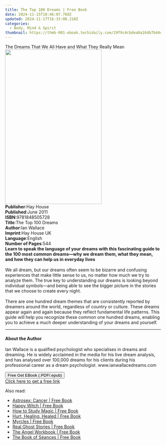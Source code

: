 ```yaml
---
title: The Top 100 Dreams | Free Book
date: 2024-11-15T18:46:07.768Z
updated: 2024-11-17T16:33:00.210Z
categories:
  - Body, Mind & Spirit
thumbnail: https://thmb-001-ebook.techidaily.com/29f9c4cbdea0a164b7b44db280853946acfacdbd1fb8ecc633bce8fbbe37b41b.jpg
---
```

<main id="book-container">
  <div class="flex flex-col">
    <div class="book-brief flex-1 py-6 px-4 sm:p-6 md:py-10 md:px-8">
      <!-- brief-->
      <div class="book-brief-main">
        The Dreams That We All Have and What They Really Mean
      </div>
    </div>
    <div
      class="book-meta-info flex-1 grid gap-4 col-start-1 col-end-3 row-start-1 sm:mb-6 sm:grid-cols-4 lg:gap-6 lg:col-start-2 lg:row-end-6 lg:row-span-6 lg:mb-0"
    >
      <div
        class="book-meta-info-left place-content-center mt-4 p-4 text-sm leading-6 col-start-2 col-span-2 dark:text-slate-400"
      >
        <img
          class="w-full h-500 object-cover rounded-lg sm:h-255 sm:col-span-2 lg:col-span-full"
          src="https://img-001-ebook.techidaily.com/8a56ecfe5a609f4d0b1f7d00763c0bceb0bfaa6a74432dc78df3af07e02ced74.jpg"
          alt=""
          width="312"
          height="500"
        />
      </div>
      <div
        class="book-meta-info-right mt-2 col-start-1 row-start-2 col-span-3 self-center"
      >
        <!-- meta data  -->
        <div class="flex flex-col px-4 md:px-8">
          <div class="flex-1">
            <strong>Publisher</strong>:<span class="px-2">Hay House</span>
          </div>
          <div class="flex-1">
            <strong>Published</strong>:<span class="px-2">June 2011</span>
          </div>
          <div class="flex-1">
            <strong>ISBN</strong>:<span class="px-2">9781848505728</span>
          </div>
          <div class="flex-1">
            <strong>Title</strong>:<span class="px-2">The Top 100 Dreams</span>
          </div>
          <div class="flex-1">
            <strong>Author</strong>:<span class="px-2">Ian Wallace</span>
          </div>
          <div class="flex-1">
            <strong>Imprint</strong>:<span class="px-2">Hay House UK</span>
          </div>
          <div class="flex-1">
            <strong>Language</strong>:<span class="px-2">English</span>
          </div>
          <div class="flex-1">
            <strong>Number of Pages</strong>:<span class="px-2">544</span>
          </div>
        </div>
      </div>
    </div>
    <div class="book-description flex-1 py-6 px-4 sm:p-6 md:py-10 md:px-8">
      <div class="book-description-main">
        <div accordion-content="" id="description">
          <b
            >Learn to speak the language of your dreams with this fascinating
            guide to the 100 most common dreams—why we dream them, what they
            mean, and how they can help us in everyday lives</b
          >
          <br />
          &nbsp;<br />
          We all dream, but our dreams often seem to be bizarre and confusing
          experiences that make little sense to us, no matter how much we try to
          analyze them. The true key to understanding our dreams is looking
          beyond individual symbols—and being able to see the bigger picture in
          the stories that we choose to create every night.<br />
          &nbsp;<br />
          There are one hundred dream themes that are consistently reported by
          dreamers around the world, regardless of country or culture. These
          dreams appear again and again because they reflect fundamental life
          patterns. This guide will help you recognize these common one hundred
          dreams, enabling you to achieve a much deeper understanding of your
          dreams and yourself.
        </div>
      </div>
    </div>
    <div class="book-excerpts flex-1 py-6 px-4 sm:p-6 md:py-10 md:px-8">
      <!-- excerpts-->
      <div class="book-excerpts-main">
        <hr />
        <h4 class="placeholder placeholder-heading">
          <span>About the Author</span>
        </h4>
        <p>
          Ian Wallace is a qualified psychologist who specialises in dreams and
          dreaming. He is widely acclaimed in the media for his live dream
          analysis, and has analysed over 100,000 dreams for his clients during
          his professional career as a dream psychologist.
          www.ianwallacedreams.com
        </p>
      </div>
    </div>
    <div
      class="book-about-author flex-1 py-6 px-4 sm:p-6 md:py-10 md:px-8"
    ></div>
    <div class="book-free-get flex-1 py-6 px-4 sm:p-6 md:py-10 md:px-8">
      <button
        id="btn-free-get"
        class="bg-blue-500 hover:bg-blue-700 text-white font-bold py-2 px-4 rounded"
      >
        Free Get EBook (.PDF/.epub)
      </button>
      <div id="countdown-display" class="px-2 text-lg mt-2"></div>
      <a
        id="free-link"
        class="hidden bg-blue-500 hover:bg-blue-700 text-white font-bold py-2 px-4 rounded"
        href="https://www.ebooks.com/en-us/book/96316840/the-top-100-dreams/ian-wallace/"
        target="_blank"
        >Click here to get a free link</a
      >
    </div>
    <script>
      let countdownTime = 0;
      let countdownInterval = null;
      document
        .getElementById('btn-free-get')
        .addEventListener('click', startCountdown);
      function startCountdown() {
        countdownTime = new Date().getTime() + 60000 * 3;
        countdownInterval = setInterval(updateCountdown, 1000);
        document.getElementById('btn-free-get').disabled = true;
        document
          .getElementById('btn-free-get')
          .classList.add('bg-gray-500', 'cursor-not-allowed');
      }
      function updateCountdown() {
        let currentTime = new Date().getTime();
        let timeLeft = countdownTime - currentTime;
        let secondsLeft = Math.floor(timeLeft / 1000);
        document.getElementById('countdown-display').innerHTML =
          `Remaining time: ${secondsLeft} seconds.`;
        if (secondsLeft <= 0) {
          clearInterval(countdownInterval);
          document.getElementById('btn-free-get').classList.add('hidden');
          document.getElementById('free-link').classList.remove('hidden');
          document.getElementById('countdown-display').innerHTML = '';
        }
      }
    </script>
  </div>
</main>

<ins class="adsbygoogle"
      style="display:block"
      data-ad-client="ca-pub-7571918770474297"
      data-ad-slot="8358498916"
      data-ad-format="auto"
      data-full-width-responsive="true"></ins>
    

<span class="atpl-alsoreadstyle">Also read:</span>
<div><ul>
<li><a href="https://novels-ebooks.techidaily.com/210490128-9781398702011-astrosex-cancer/"><u>Astrosex: Cancer | Free Book</u></a></li>
<li><a href="https://novels-ebooks.techidaily.com/210490368-9781507219720-happy-witch/"><u>Happy Witch | Free Book</u></a></li>
<li><a href="https://novels-ebooks.techidaily.com/210490138-9780762479214-how-to-study-magic/"><u>How to Study Magic | Free Book</u></a></li>
<li><a href="https://novels-ebooks.techidaily.com/210491915-9781786786784-hurt-healing-healed/"><u>Hurt, Healing, Healed | Free Book</u></a></li>
<li><a href="https://novels-ebooks.techidaily.com/210491393-9781631951343-myrcles/"><u>Myrcles | Free Book</u></a></li>
<li><a href="https://novels-ebooks.techidaily.com/210492540-9781612437507-real-ghost-stories/"><u>Real Ghost Stories | Free Book</u></a></li>
<li><a href="https://novels-ebooks.techidaily.com/210490523-9781646044351-the-angel-workbook/"><u>The Angel Workbook | Free Book</u></a></li>
<li><a href="https://novels-ebooks.techidaily.com/210490137-9780316353441-the-book-of-seances/"><u>The Book of Séances | Free Book</u></a></li>
</ul></div>

